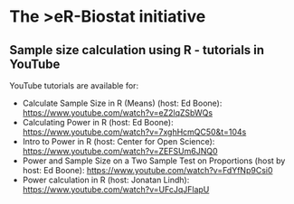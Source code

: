 # The >eR-Biostat initiative
## Sample size calculation using R - tutorials in YouTube

YouTube tutorials are available for:

* Calculate Sample Size in R (Means) (host: Ed Boone): https://www.youtube.com/watch?v=eZ2lqZSbWQs
* Calculating Power in R (host: Ed Boone): https://www.youtube.com/watch?v=7xghHcmQC50&t=104s
* Intro to Power in R (host: Center for Open Science): https://www.youtube.com/watch?v=ZEFSUm6JNQ0
* Power and Sample Size on a Two Sample Test on Proportions (host by host: Ed Boone): https://www.youtube.com/watch?v=FdYfNp9Csi0
* Power calculation in R (host: Jonatan Lindh): https://www.youtube.com/watch?v=UFcJqJFlapU
